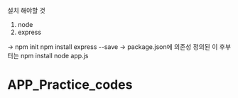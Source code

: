 설치 해야할 것
1. node
2. express

->
  npm init
  npm install express --save
  -> package.json에 의존성 정의된 이 후부터는
    npm install
node app.js

# APP_Practice_codes
